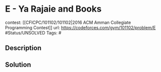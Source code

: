 # E - Ya Rajaie and Books

contest: [[CFICPC/101102/101102|2016 ACM Amman Collegiate Programming Contest]]
url: https://codeforces.com/gym/101102/problem/E
#Status/UNSOLVED
Tags: #

## Description

## Solution

